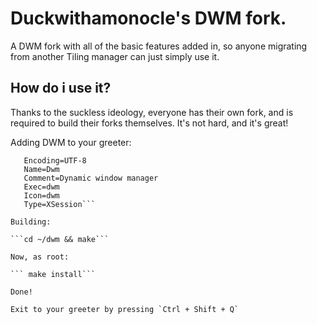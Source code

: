 # Duckwithamonocle's DWM fork. 

A DWM fork with all of the basic features added in, so anyone migrating from another Tiling manager can just simply use it. 

## How do i use it? 

Thanks to the suckless ideology, everyone has their own fork, and is required to build their forks themselves. It's not hard, and it's great! 

Adding DWM to your greeter:

 ```[Desktop Entry]
    Encoding=UTF-8
    Name=Dwm
    Comment=Dynamic window manager
    Exec=dwm
    Icon=dwm
    Type=XSession```

Building:

```cd ~/dwm && make```

Now, as root:

``` make install```

Done!

Exit to your greeter by pressing `Ctrl + Shift + Q` 

